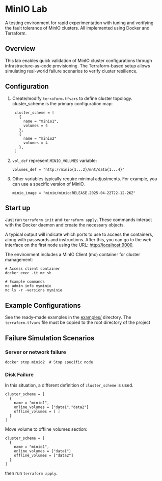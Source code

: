 # MinIO Lab

A testing environment for rapid experimentation with tuning and verifying the fault tolerance of MinIO clusters.
All implemented using Docker and Terraform.

## Overview

This lab enables quick validation of MinIO cluster configurations through infrastructure-as-code provisioning. The Terraform-based setup allows simulating real-world failure scenarios to verify cluster resilience.

## Configuration

1. Create/modify `terraform.tfvars` to define cluster topology.
   cluster_scheme is the primary configuration map:
   ```hcl
    cluster_scheme = [
      {
        name = "minio1",
        volumes = 4
      },
      {
        name = "minio2"
        volumes = 4
      },
    ]
   ```

1. `vol_def` represent `MINIO_VOLUMES` variable:
   ```hcl
   volumes_def = "http://minio{1...2}/mnt/data{1...4}"
   ```

1. Other variables typically require minimal adjustments. For example, you can use a specific version of MinIO.
   ```hcl
   minio_image = "minio/minio:RELEASE.2025-04-22T22-12-26Z"
   ````
## Start up

Just run `terraform init` and `terraform apply`. These commands interact with the Docker daemon and create the necessary objects.

A typical output will indicate which ports to use to access the containers, along with passwords and instructions.
After this, you can go to the web interface on the first node using the URL: [http://localhost:9000](http://localhost:9000).

The environment includes a MinIO Client (mc) container for cluster management:
```
# Access client container
docker exec -it mc sh

# Example commands
mc admin info myminio
mc ls -r -versions myminio
```


## Example Configurations

See the ready-made examples in the [examples/](examples/) directory. The `terraform.tfvars` file must be copied to the root directory of the project

## Failure Simulation Scenarios

### Server or network failure
```
docker stop minio2  # Stop specific node
```

### Disk Failure

In this situation, a different definition of `cluster_scheme` is used.

```hcl
cluster_scheme = [
  {
    name = "minio1",
    online_volumes = ["data1","data2"]
    offline_volumes = [ ]
  }
]
```

Move volume to offline_volumes section:

```hcl
cluster_scheme = [
  {
    name = "minio1",
    online_volumes = ["data1"]
    offline_volumes = ["data2"]
  }
]
```
then run `terraform apply`.
